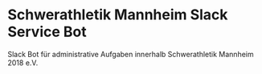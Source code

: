 # Schwerathletik Mannheim Slack Service Bot

Slack Bot für administrative Aufgaben innerhalb Schwerathletik Mannheim 2018 e.V.
